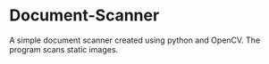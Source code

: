 # Document-Scanner
A simple document scanner created using python and OpenCV. The program scans static images.
